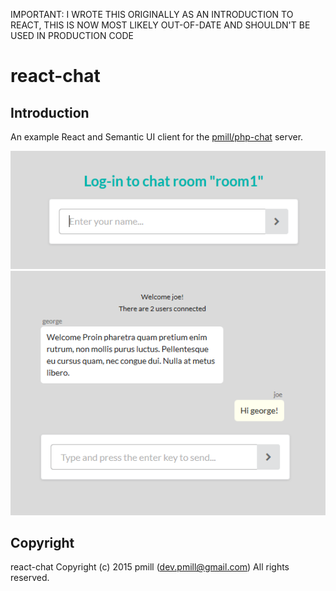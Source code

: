 IMPORTANT: I WROTE THIS ORIGINALLY AS AN INTRODUCTION TO REACT, THIS IS NOW MOST LIKELY OUT-OF-DATE AND SHOULDN'T BE USED IN PRODUCTION CODE


react-chat
============

Introduction
------------

An example React and Semantic UI client for the [pmill/php-chat](https://github.com/pmill/php-chat) server.

 ![Login screenshot](https://raw.githubusercontent.com/pmill/react-chat/master/chat-login.png)
 ![Messages screenshot](https://raw.githubusercontent.com/pmill/react-chat/master/chat-example.png)

Copyright
---------

react-chat
Copyright (c) 2015 pmill (dev.pmill@gmail.com) 
All rights reserved.
